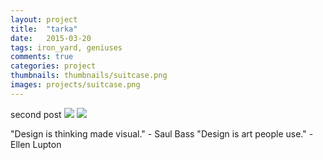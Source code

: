 ```yaml
---
layout: project
title:  "tarka"
date:   2015-03-20 
tags: iron_yard, geniuses
comments: true
categories: project
thumbnails: thumbnails/suitcase.png
images: projects/suitcase.png
---
```

second post 
<img src="{{site.url}}/images/projects/suitcase.png">
<img src="http://xinyu0.github.io/images/home/footerbackground.png">

"Design is thinking made visual." - Saul Bass
"Design is art people use." - Ellen Lupton

